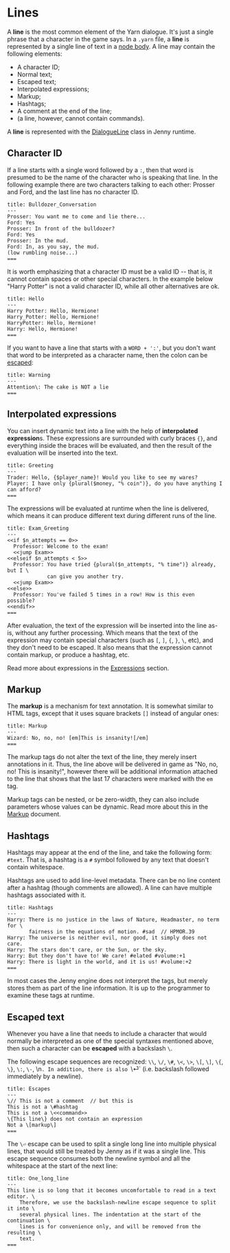 # Lines

A **line** is the most common element of the Yarn dialogue. It's just a single phrase that a
character in the game says. In a `.yarn` file, a **line** is represented by a single line of text
in a [node body]. A line may contain the following elements:

- A character ID;
- Normal text;
- Escaped text;
- Interpolated expressions;
- Markup;
- Hashtags;
- A comment at the end of the line;
- (a line, however, cannot contain commands).

A **line** is represented with the [DialogueLine] class in Jenny runtime.

[node body]: nodes.md#body
[DialogueLine]: ../runtime/dialogue_line.md


## Character ID

If a line starts with a single word followed by a `:`, then that word is presumed to be the name
of the character who is speaking that line. In the following example there are two characters
talking to each other: Prosser and Ford, and the last line has no character ID.

```yarn
title: Bulldozer_Conversation
---
Prosser: You want me to come and lie there...
Ford: Yes
Prosser: In front of the bulldozer?
Ford: Yes
Prosser: In the mud.
Ford: In, as you say, the mud.
(low rumbling noise...)
===
```

It is worth emphasizing that a character ID must be a valid ID -- that is, it cannot contain
spaces or other special characters. In the example below "Harry Potter" is not a valid character ID,
while all other alternatives are ok.

```yarn
title: Hello
---
Harry Potter: Hello, Hermione!
Harry_Potter: Hello, Hermione!
HarryPotter: Hello, Hermione!
Harry: Hello, Hermione!
===
```

If you want to have a line that starts with a `WORD + ':'`, but you don't want that word to be
interpreted as a character name, then the colon can be [escaped](#escaped-text):

```yarn
title: Warning
---
Attention\: The cake is NOT a lie
===
```


## Interpolated expressions

You can insert dynamic text into a line with the help of **interpolated expression**s. These
expressions are surrounded with curly braces `{}`, and everything inside the braces will be
evaluated, and then the result of the evaluation will be inserted into the text.

```yarn
title: Greeting
---
Trader: Hello, {$player_name}! Would you like to see my wares?
Player: I have only {plural($money, "% coin")}, do you have anything I can afford?
===
```

The expressions will be evaluated at runtime when the line is delivered, which means it can produce
different text during different runs of the line.

```yarn
title: Exam_Greeting
---
<<if $n_attempts == 0>>
  Professor: Welcome to the exam!
  <<jump Exam>>
<<elseif $n_attempts < 5>>
  Professor: You have tried {plural($n_attempts, "% time")} already, but I \
             can give you another try.
  <<jump Exam>>
<<else>>
  Professor: You've failed 5 times in a row! How is this even possible?
<<endif>> 
===
```

After evaluation, the text of the expression will be inserted into the line as-is, without any
further processing. Which means that the text of the expression may contain special characters
(such as `[`, `]`, `{`, `}`, `\`, etc), and they don't need to be escaped. It also means that the
expression cannot contain markup, or produce a hashtag, etc.

Read more about expressions in the [Expressions](expressions.md) section.


## Markup

The **markup** is a mechanism for text annotation. It is somewhat similar to HTML tags, except that
it uses square brackets `[]` instead of angular ones:

```yarn
title: Markup
---
Wizard: No, no, no! [em]This is insanity![/em]
===
```

The markup tags do not alter the text of the line, they merely insert annotations in it. Thus, the
line above will be delivered in game as "No, no, no! This is insanity!", however there will be
additional information attached to the line that shows that the last 17 characters were marked with
the `em` tag.

Markup tags can be nested, or be zero-width, they can also include parameters whose values can be
dynamic. Read more about this in the [Markup](markup.md) document.


## Hashtags

Hashtags may appear at the end of the line, and take the following form: `#text`. That is, a hashtag
is a `#` symbol followed by any text that doesn't contain whitespace.

Hashtags are used to add line-level metadata. There can be no line content after a hashtag (though
comments are allowed). A line can have multiple hashtags associated with it.

```yarn
title: Hashtags
---
Harry: There is no justice in the laws of Nature, Headmaster, no term for \
       fairness in the equations of motion. #sad  // HPMOR.39
Harry: The universe is neither evil, nor good, it simply does not care.
Harry: The stars don't care, or the Sun, or the sky.
Harry: But they don't have to! We care! #elated #volume:+1
Harry: There is light in the world, and it is us! #volume:+2
===
```

In most cases the Jenny engine does not interpret the tags, but merely stores them as part of the
line information. It is up to the programmer to examine these tags at runtime.


## Escaped text

Whenever you have a line that needs to include a character that would normally be interpreted as
one of the special syntaxes mentioned above, then such a character can be **escaped** with a
backslash `\`.

The following escape sequences are recognized: `\\`, `\/`, `\#`, `\<`, `\>`, `\[`, `\]`, `\{`, `\}`,
`\:`, `\-`, \n`. In addition, there is also `\⏎` (i.e. backslash followed immediately by a newline).

```yarn
title: Escapes
---
\// This is not a comment  // but this is
This is not a \#hashtag
This is not a \<<command>>
\{This line\} does not contain an expression
Not a \[markup\]
===
```

The `\⏎` escape can be used to split a single long line into multiple physical lines, that would
still be treated by Jenny as if it was a single line. This escape sequence consumes both the
newline symbol and all the whitespace at the start of the next line:

```yarn
title: One_long_line
---
This line is so long that it becomes uncomfortable to read in a text editor. \
    Therefore, we use the backslash-newline escape sequence to split it into \
    several physical lines. The indentation at the start of the continuation \
    lines is for convenience only, and will be removed from the resulting \
    text.
===
```
